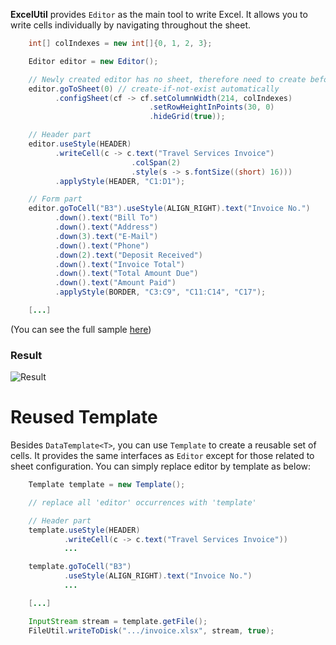 **ExcelUtil** provides `Editor` as the main tool to write Excel. It allows you to write cells individually by navigating throughout the sheet.

```java
    int[] colIndexes = new int[]{0, 1, 2, 3};

    Editor editor = new Editor();

    // Newly created editor has no sheet, therefore need to create before writing
    editor.goToSheet(0) // create-if-not-exist automatically
          .configSheet(cf -> cf.setColumnWidth(214, colIndexes)
                               .setRowHeightInPoints(30, 0)
                               .hideGrid(true));

    // Header part
    editor.useStyle(HEADER)
          .writeCell(c -> c.text("Travel Services Invoice")
                           .colSpan(2)
                           .style(s -> s.fontSize((short) 16)))
          .applyStyle(HEADER, "C1:D1");

    // Form part
    editor.goToCell("B3").useStyle(ALIGN_RIGHT).text("Invoice No.")
          .down().text("Bill To")
          .down().text("Address")
          .down(3).text("E-Mail")
          .down().text("Phone")
          .down(2).text("Deposit Received")
          .down().text("Invoice Total")
          .down().text("Total Amount Due")
          .down().text("Amount Paid")
          .applyStyle(BORDER, "C3:C9", "C11:C14", "C17");

    [...]
```

(You can see the full sample [here](https://github.com/nambach/ExcelUtil/blob/master/src/test/java/write/Sample3.java))

### Result

![Result](https://github.com/nambach/ExcelUtil/blob/master/wiki/img/custom-template.png)

# Reused Template

Besides `DataTemplate<T>`, you can use `Template` to create a reusable set of cells. It provides the same interfaces as `Editor` except for those related to sheet configuration. You can simply replace editor by template as below:

```java
    Template template = new Template();

    // replace all 'editor' occurrences with 'template'

    // Header part
    template.useStyle(HEADER)
            .writeCell(c -> c.text("Travel Services Invoice"))
            ...

    template.goToCell("B3")
            .useStyle(ALIGN_RIGHT).text("Invoice No.")
            ...

    [...]

    InputStream stream = template.getFile();
    FileUtil.writeToDisk(".../invoice.xlsx", stream, true);
```
